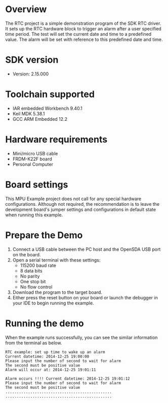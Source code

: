 Overview
========
The RTC project is a simple demonstration program of the SDK RTC driver. It sets up the RTC
hardware block to trigger an alarm after a user specified time period. The test will set the current
date and time to a predefined value. The alarm will be set with reference to this predefined date
and time.

SDK version
===========
- Version: 2.15.000

Toolchain supported
===================
- IAR embedded Workbench  9.40.1
- Keil MDK  5.38.1
- GCC ARM Embedded  12.2

Hardware requirements
=====================
- Mini/micro USB cable
- FRDM-K22F board
- Personal Computer

Board settings
==============
This MPU Example project does not call for any special hardware configurations.
Although not required, the recommendation is to leave the development board's jumper settings
and configurations in default state when running this example.

Prepare the Demo
================
1. Connect a USB cable between the PC host and the OpenSDA USB port on the board.
2. Open a serial terminal with these settings:
    - 115200 baud rate
    - 8 data bits
    - No parity
    - One stop bit
    - No flow control
3. Download the program to the target board.
4. Either press the reset button on your board or launch the debugger in your IDE to begin running the example.

Running the demo
================
When the example runs successfully, you can see the similar information from the terminal as below.
~~~~~~~~~~~~~~~~~~~~~~~~~~~~~~~~~~~~~~~~~~~~~~~~~~~~~~~
RTC example: set up time to wake up an alarm
Current datetime: 2014-12-25 19:00:00
Please input the number of second to wait for alarm
The second must be positive value
Alarm will occur at: 2014-12-25 19:01:11

Alarm occurs !!!! Current datetime: 2014-12-25 19:01:12
Please input the number of second to wait for alarm
The second must be positive value
...............................................
...............................................
~~~~~~~~~~~~~~~~~~~~~~~~~~~~~~~~~~~~~~~~~~~~~~~~~~~~~~~
